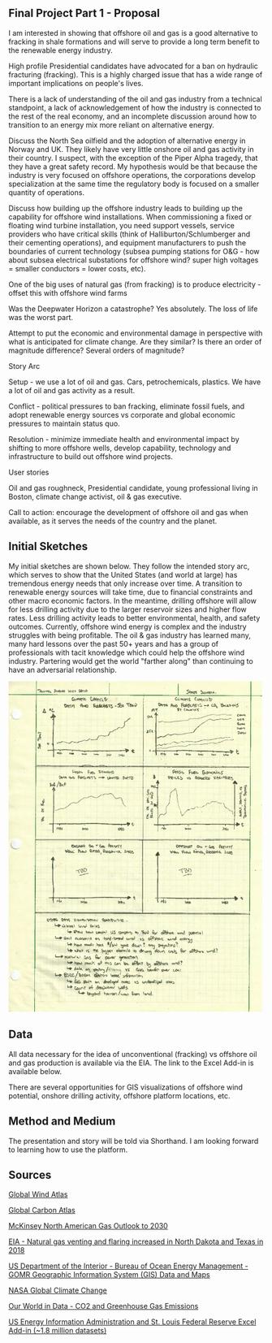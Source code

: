 ## Final Project Part 1 - Proposal

I am interested in showing that offshore oil and gas is a good alternative to fracking in shale formations and will serve to provide a long term benefit to the renewable energy industry.

High profile Presidential candidates have advocated for a ban on hydraulic fracturing (fracking).
This is a highly charged issue that has a wide range of important implications on people's lives. 

There is a lack of understanding of the oil and gas industry from a technical standpoint, a lack of acknowledgement of how the industry is connected to the rest of the real economy, and an incomplete discussion around how to transition to an energy mix more reliant on alternative energy.

Discuss the North Sea oilfield and the adoption of alternative energy in Norway and UK.
They likely have very little onshore oil and gas activity in their country. I suspect, with the exception of the Piper Alpha tragedy, that they have a great safety record. My hypothesis would be that because the industry is very focused on offshore operations, the corporations develop specialization at the same time the regulatory body is focused on a smaller quantity of operations.

Discuss how building up the offshore industry leads to building up the capability for offshore wind installations. When commissioning a fixed or floating wind turbine installation, you need support vessels, service providers who have critical skills (think of Halliburton/Schlumberger and their cementing operations), and equipment manufacturers to push the boundaries of current technology (subsea pumping stations for O&G - how about subsea electrical substations for offshore wind? super high voltages = smaller conductors = lower costs, etc).

One of the big uses of natural gas (from fracking) is to produce electricity - offset this with offshore wind farms

Was the Deepwater Horizon a catastrophe? Yes absolutely. The loss of life was the worst part. 

Attempt to put the economic and environmental damage in perspective with what is anticipated for climate change. Are they similar? Is there an order of magnitude difference? Several orders of magnitude? 

Story Arc

Setup - we use a lot of oil and gas. Cars, petrochemicals, plastics. We have a lot of oil and gas activity as a result.

Conflict - political pressures to ban fracking, eliminate fossil fuels, and adopt renewable energy sources vs corporate and global economic pressures to maintain status quo.

Resolution - minimize immediate health and environmental impact by shifting to more offshore wells, develop capability, technology and infrastructure to build out offshore wind projects.

User stories

Oil and gas roughneck, Presidential candidate, young professional living in Boston, climate change activist, oil & gas executive.

Call to action: encourage the development of offshore oil and gas when available, as it serves the needs of the country and the planet. 

## Initial Sketches

My initial sketches are shown below. They follow the intended story arc, which serves to show that the United States (and world at large) has tremendous energy needs that only increase over time. A transition to renewable energy sources will take time, due to financial constraints and other macro economic factors. In the meantime, drilling offshore will allow for less drilling activity due to the larger reservoir sizes and higher flow rates. Less drilling activity leads to better environmental, health, and safety outcomes. Currently, offshore wind energy is complex and the industry struggles with being profitable. The oil & gas industry has learned many, many hard lessons over the past 50+ years and has a group of professionals with tacit knowledge which could help the offshore wind industry. Partering would get the world "farther along" than continuing to have an adversarial relationship.

<img src="Offshore/Final%20Project%20-%20Part%201%20-%20Sketches%20of%20DataViz.png" width="500" >

## Data
All data necessary for the idea of unconventional (fracking) vs offshore oil and gas production is available via the EIA. The link to the Excel Add-in is available below. 

There are several opportunities for GIS visualizations of offshore wind potential, onshore drilling activity, offshore platform locations, etc.

## Method and Medium
The presentation and story will be told via Shorthand. I am looking forward to learning how to use the platform.

## Sources
[Global Wind Atlas](https://globalwindatlas.info/)

[Global Carbon Atlas](http://www.globalcarbonatlas.org/en/CO2-emissions) 

[McKinsey North American Gas Outlook to 2030](https://www.mckinsey.com/industries/oil-and-gas/our-insights/north-american-gas-outlook-to-2030) 

[EIA - Natural gas venting and flaring increased in North Dakota and Texas in 2018](https://www.eia.gov/todayinenergy/detail.php?id=42195)

[US Department of the Interior - Bureau of Ocean Energy Management - GOMR Geographic Information System (GIS) Data and Maps](https://www.boem.gov/oil-gas-energy/mapping-and-data/gomr-geographic-information-system-gis-data-and-maps) 

[NASA Global Climate Change](https://climate.nasa.gov/resources/global-warming-vs-climate-change/)

[Our World in Data - CO2 and Greenhouse Gas Emissions](https://ourworldindata.org/co2-and-other-greenhouse-gas-emissions) 

[US Energy Information Administration and St. Louis Federal Reserve Excel Add-in (~1.8 million datasets)](https://www.eia.gov/opendata/excel/)
